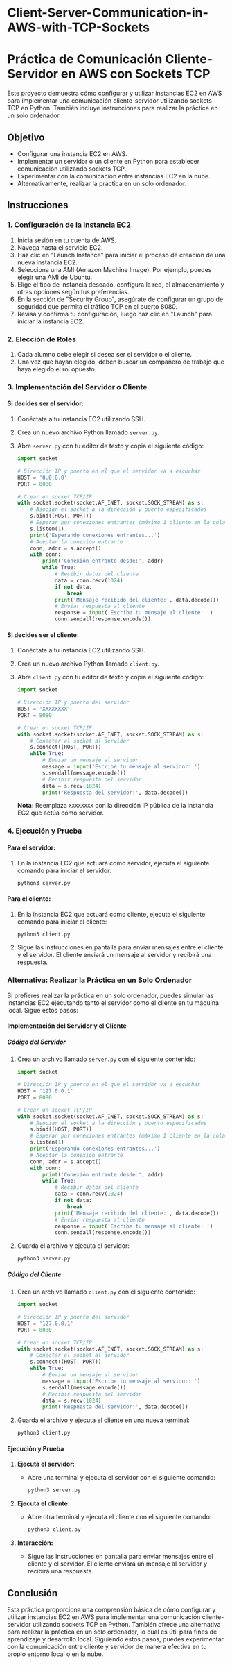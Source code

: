 # Client-Server-Communication-in-AWS-with-TCP-Sockets

# Práctica de Comunicación Cliente-Servidor en AWS con Sockets TCP

Este proyecto demuestra cómo configurar y utilizar instancias EC2 en AWS para implementar una comunicación cliente-servidor utilizando sockets TCP en Python. También incluye instrucciones para realizar la práctica en un solo ordenador.

## Objetivo

- Configurar una instancia EC2 en AWS.
- Implementar un servidor o un cliente en Python para establecer comunicación utilizando sockets TCP.
- Experimentar con la comunicación entre instancias EC2 en la nube.
- Alternativamente, realizar la práctica en un solo ordenador.

## Instrucciones

### 1. Configuración de la Instancia EC2

1. Inicia sesión en tu cuenta de AWS.
2. Navega hasta el servicio EC2.
3. Haz clic en "Launch Instance" para iniciar el proceso de creación de una nueva instancia EC2.
4. Selecciona una AMI (Amazon Machine Image). Por ejemplo, puedes elegir una AMI de Ubuntu.
5. Elige el tipo de instancia deseado, configura la red, el almacenamiento y otras opciones según tus preferencias.
6. En la sección de "Security Group", asegúrate de configurar un grupo de seguridad que permita el tráfico TCP en el puerto 8080.
7. Revisa y confirma tu configuración, luego haz clic en "Launch" para iniciar la instancia EC2.

### 2. Elección de Roles

1. Cada alumno debe elegir si desea ser el servidor o el cliente.
2. Una vez que hayan elegido, deben buscar un compañero de trabajo que haya elegido el rol opuesto.

### 3. Implementación del Servidor o Cliente

#### Si decides ser el servidor:

1. Conéctate a tu instancia EC2 utilizando SSH.
2. Crea un nuevo archivo Python llamado `server.py`.
3. Abre `server.py` con tu editor de texto y copia el siguiente código:

    ```python
    import socket

    # Dirección IP y puerto en el que el servidor va a escuchar
    HOST = '0.0.0.0'
    PORT = 8080

    # Crear un socket TCP/IP
    with socket.socket(socket.AF_INET, socket.SOCK_STREAM) as s:
        # Asociar el socket a la dirección y puerto especificados
        s.bind((HOST, PORT))
        # Esperar por conexiones entrantes (máximo 1 cliente en la cola)
        s.listen(1)
        print('Esperando conexiones entrantes...')
        # Aceptar la conexión entrante
        conn, addr = s.accept()
        with conn:
            print('Conexión entrante desde:', addr)
            while True:
                # Recibir datos del cliente
                data = conn.recv(1024)
                if not data:
                    break
                print('Mensaje recibido del cliente:', data.decode())
                # Enviar respuesta al cliente
                response = input('Escribe tu mensaje al cliente: ')
                conn.sendall(response.encode())
    ```

#### Si decides ser el cliente:

1. Conéctate a tu instancia EC2 utilizando SSH.
2. Crea un nuevo archivo Python llamado `client.py`.
3. Abre `client.py` con tu editor de texto y copia el siguiente código:

    ```python
    import socket

    # Dirección IP y puerto del servidor
    HOST = 'XXXXXXXX'
    PORT = 8080

    # Crear un socket TCP/IP
    with socket.socket(socket.AF_INET, socket.SOCK_STREAM) as s:
        # Conectar el socket al servidor
        s.connect((HOST, PORT))
        while True:
            # Enviar un mensaje al servidor
            message = input('Escribe tu mensaje al servidor: ')
            s.sendall(message.encode())
            # Recibir respuesta del servidor
            data = s.recv(1024)
            print('Respuesta del servidor:', data.decode())
    ```

    **Nota:** Reemplaza `XXXXXXXX` con la dirección IP pública de la instancia EC2 que actúa como servidor.

### 4. Ejecución y Prueba

#### Para el servidor:

1. En la instancia EC2 que actuará como servidor, ejecuta el siguiente comando para iniciar el servidor:
    ```bash
    python3 server.py
    ```

#### Para el cliente:

1. En la instancia EC2 que actuará como cliente, ejecuta el siguiente comando para iniciar el cliente:
    ```bash
    python3 client.py
    ```

2. Sigue las instrucciones en pantalla para enviar mensajes entre el cliente y el servidor. El cliente enviará un mensaje al servidor y recibirá una respuesta.

### Alternativa: Realizar la Práctica en un Solo Ordenador

Si prefieres realizar la práctica en un solo ordenador, puedes simular las instancias EC2 ejecutando tanto el servidor como el cliente en tu máquina local. Sigue estos pasos:

#### Implementación del Servidor y el Cliente

##### Código del Servidor

1. Crea un archivo llamado `server.py` con el siguiente contenido:
    ```python
    import socket

    # Dirección IP y puerto en el que el servidor va a escuchar
    HOST = '127.0.0.1'
    PORT = 8080

    # Crear un socket TCP/IP
    with socket.socket(socket.AF_INET, socket.SOCK_STREAM) as s:
        # Asociar el socket a la dirección y puerto especificados
        s.bind((HOST, PORT))
        # Esperar por conexiones entrantes (máximo 1 cliente en la cola)
        s.listen(1)
        print('Esperando conexiones entrantes...')
        # Aceptar la conexión entrante
        conn, addr = s.accept()
        with conn:
            print('Conexión entrante desde:', addr)
            while True:
                # Recibir datos del cliente
                data = conn.recv(1024)
                if not data:
                    break
                print('Mensaje recibido del cliente:', data.decode())
                # Enviar respuesta al cliente
                response = input('Escribe tu mensaje al cliente: ')
                conn.sendall(response.encode())
    ```

2. Guarda el archivo y ejecuta el servidor:
    ```bash
    python3 server.py
    ```

##### Código del Cliente

1. Crea un archivo llamado `client.py` con el siguiente contenido:
    ```python
    import socket

    # Dirección IP y puerto del servidor
    HOST = '127.0.0.1'
    PORT = 8080

    # Crear un socket TCP/IP
    with socket.socket(socket.AF_INET, socket.SOCK_STREAM) as s:
        # Conectar el socket al servidor
        s.connect((HOST, PORT))
        while True:
            # Enviar un mensaje al servidor
            message = input('Escribe tu mensaje al servidor: ')
            s.sendall(message.encode())
            # Recibir respuesta del servidor
            data = s.recv(1024)
            print('Respuesta del servidor:', data.decode())
    ```

2. Guarda el archivo y ejecuta el cliente en una nueva terminal:
    ```bash
    python3 client.py
    ```

#### Ejecución y Prueba

1. **Ejecuta el servidor:**
    - Abre una terminal y ejecuta el servidor con el siguiente comando:
      ```bash
      python3 server.py
      ```

2. **Ejecuta el cliente:**
    - Abre otra terminal y ejecuta el cliente con el siguiente comando:
      ```bash
      python3 client.py
      ```

3. **Interacción:**
    - Sigue las instrucciones en pantalla para enviar mensajes entre el cliente y el servidor. El cliente enviará un mensaje al servidor y recibirá una respuesta.

## Conclusión

Esta práctica proporciona una comprensión básica de cómo configurar y utilizar instancias EC2 en AWS para implementar una comunicación cliente-servidor utilizando sockets TCP en Python. También ofrece una alternativa para realizar la práctica en un solo ordenador, lo cual es útil para fines de aprendizaje y desarrollo local. Siguiendo estos pasos, puedes experimentar con la comunicación entre cliente y servidor de manera efectiva en tu propio entorno local o en la nube.



